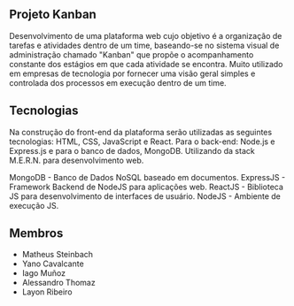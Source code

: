## Projeto Kanban
Desenvolvimento de uma plataforma web cujo objetivo é a organização de tarefas e atividades dentro de um time, baseando-se no sistema visual de administração chamado "Kanban" que propõe o acompanhamento constante dos estágios em que cada atividade se encontra. Muito utilizado em empresas de tecnologia por fornecer uma visão geral simples e controlada dos processos em execução dentro de um time.

## Tecnologias
Na construção do front-end da plataforma serão utilizadas as seguintes tecnologias: HTML, CSS, JavaScript e React. Para o back-end: Node.js e Express.js e para o banco de dados, MongoDB. Utilizando da stack M.E.R.N. para desenvolvimento web.

MongoDB - Banco de Dados NoSQL baseado em documentos.
ExpressJS - Framework Backend de NodeJS para aplicações web.
ReactJS - Biblioteca JS para desenvolvimento de interfaces de usuário.
NodeJS - Ambiente de execução JS.



## Membros
<ul><li>Matheus Steinbach</li><li>Yano Cavalcante</li><li>Iago Muñoz</li><li>Alessandro Thomaz</li><li>Layon Ribeiro</li>
